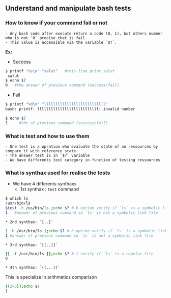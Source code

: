 ## Understand and manipulate bash tests

### How to know if your command fail or not
	- Any bash code after execute return a code (0, 1), but others number who is not `0` precise that is fail.
	- This value is accessible via the variable `$?`.
**Ex:**
- Success
```bash
$ printf "%s\n" "salut"   #this line print salut
 salut
$ echo $?
0	#the answer of previous command (success/fail)
```
- Fail

```bash
$ printf "%d\n" "lllllllllllllllllllllllllll"
bash: printf: lllllllllllllllllllllllllll: invalid number

$ echo $?
1     #the of previous command (success/fail)
```
### What is test and how to use them
	- One test is a opration who evaluate the state of an ressources by compare it with reference state
	- The answer test is in `$?` variable
	- We have differents test category in function of testing ressources



### What is synthax used for realise the tests

-  We have 4 differents synthaxs
	* 1st synthax : `test` command 
```bash
$ which ls
/usr/bin/ls
$test -h /us/bin/ls ;echo $? #-h option verify if `ls` is a symbolic link file
1   #answer of previous command so `ls` is not a symbolic link file
```

	* 2nd synthax: `[..]` 

```bash
[ -h /usr/bin/ls ];echo $? #-h option verify if `ls` is a symbolic link file
1 #answer of previous command so `ls` is not a symbolic link file
```

	* 3rd synthax: `[[..]]`
```bash
[[ -f /usr/bin/ls ]];echo $? #-f verify if `ls` is a regular file 
0 
```

	* 4th synthax: `((...))` 

This is specialize in arithmetics comparison

```bash
((2>5));echo $?
1
```










